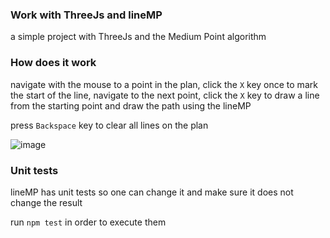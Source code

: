 ### Work with ThreeJs and lineMP

a simple project with ThreeJs and the Medium Point algorithm


### How does it work

navigate with the mouse to a point in the plan, click the `X` key once to mark the start of the line, navigate to the next point, click the `X` key to draw a line from the starting point and draw the path using the lineMP

press `Backspace` key to clear all lines on the plan

![image](https://user-images.githubusercontent.com/45473/143938728-1a177db8-1e4c-423e-a57a-9456406dea4c.png)



### Unit tests

lineMP has unit tests so one can change it and make sure it does not change the result

run `npm test` in order to execute them
